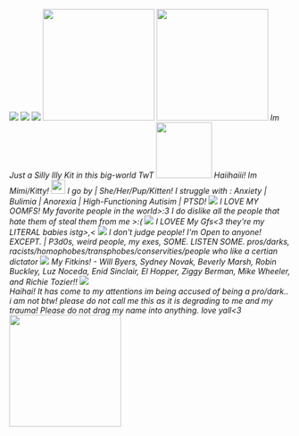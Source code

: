

![](https://camo.githubusercontent.com/cbbda14f71e57cc6897740c1cb73134cbdfd4afa53978cf0f5a48fec8d208db0/68747470733a2f2f63696e6e692e6e65742f696d616765732f7765622f7374616d702f7374616e702e706e67)
![](https://camo.githubusercontent.com/ec2a87e5f2b1a8e9e33f607a67dd1a6b74f8e0dcc8819e4040cffa53110c7bb1/68747470733a2f2f626973637569742e6372642e636f2f6173736574732f696d616765732f67616c6c65727938352f35396266353633632e6769663f763d63633163366466612e676966) 
![](https://camo.githubusercontent.com/8f2f841aa2b3467065884821a12d64fc5242a043928f3ee7480f98bd6632e1eb/68747470733a2f2f6c61626f7261746f72792e6e656f6369746965732e6f72672f7374616d70732f626c75652f312e676966) 
<img src="https://blinkies.cafe/b/display/0123-glitterpink.gif" style="width:200px;"/>
 <img src="https://blinkies.cafe/b/blinkiesCafe-JU.gif" style="width:200px;"/>
 *Im Just a Silly Illy Kit in this big-world TwT* <img src="https://camo.githubusercontent.com/fa89306406e1fec2c09b49e939da2166168dac1759c226155ff0b7b0fb36dbca/68747470733a2f2f64697669646572732e6372642e636f2f6173736574732f696d616765732f67616c6c65727930342f35623730383436612e706e673f763d30356433336639312e706e67" style="width:100px;"/>
*Haiihaiii! Im Mimi/Kitty!* <img src="https://media.tenor.com/-9sP1rB_lIoAAAAj/blinkies.gif" style="width:25px;"/>
*I go by | She/Her/Pup/Kitten!* 
*I struggle with : Anxiety | Bulimia | Anorexia | High-Functioning Autisim |  PTSD!* ![](https://camo.githubusercontent.com/8724708f77575e91e95650d6660dcb58ad7998b119024bf4b5f246f11c279605/68747470733a2f2f692e706f7374696d672e63632f6e723259595046792f646f6c6c2e676966)
*I LOVE MY OOMFS!* *My favorite people in the world>:3 I do dislike all the people that hate them of steal them from me >:(* ![](https://camo.githubusercontent.com/a1108cb0af6c902ffd365d611196385efadb6a938c858a49a6c0b1082640cc62/68747470733a2f2f66696c65732e636174626f782e6d6f652f6763753666352e676966)
*I LOVEE My Gfs<3 they're my *LITERAL* babies istg>,<* ![](https://camo.githubusercontent.com/f83e2f3f91d71e139ee062fb78547517b19d668a7cf20981e68c18651f1991e4/68747470733a2f2f692e706f7374696d672e63632f70724654464a5a6e2f616e67656c2e676966)
*I don't judge people! I'm Open to anyone! EXCEPT. | P3d0s, weird people, my exes, SOME. LISTEN SOME. pros/darks, racists/homophobes/transphobes/conservities/people who like a certian dictator* ![](https://camo.githubusercontent.com/583931cf93da84fb752a85e94c3a67a4c64c016e1a8cafd60188bc59a25d222a/68747470733a2f2f692e706f7374696d672e63632f70723832344a66322f6a65616c6f75732e676966)
*My Fitkins! - Will Byers, Sydney Novak, Beverly Marsh, Robin Buckley, Luz Noceda, Enid Sinclair, El Hopper, Ziggy Berman, Mike Wheeler, and Richie Tozier!!*  ![](https://camo.githubusercontent.com/52e3d44c1c490640a78c7263ea7e37d801cce0a374e233da462dddec21079713/68747470733a2f2f692e6962622e636f2f66597844676331542f77696e67322e676966) \
*Haihai! It has come to my attentions im being accused of being a pro/dark.. i am not btw! please do not call me this as it is degrading to me and my trauma! Please do not drag my name into anything. love yall<3*
<img src="https://blinkies.cafe/b/blinkiesCafe-xR.gif" style="width:200px;"/>
